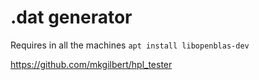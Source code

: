 # .dat generator

Requires in all the machines
`
apt install libopenblas-dev
`

https://github.com/mkgilbert/hpl_tester
